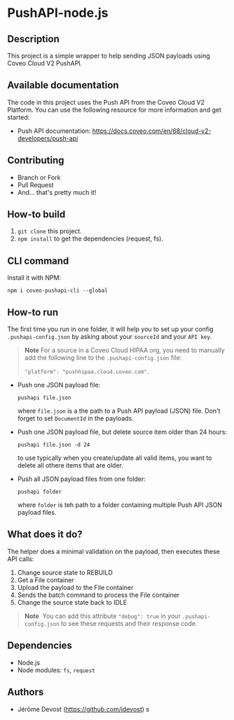 # PushAPI-node.js

## Description

This project is a simple wrapper to help sending JSON payloads using Coveo Cloud V2 PushAPI.

## Available documentation

The code in this project uses the Push API from the Coveo Cloud V2 Platform. You can use the following resource for more information and get started:

- Push API documentation: https://docs.coveo.com/en/68/cloud-v2-developers/push-api

## Contributing

- Branch or Fork
- Pull Request
- And... that's pretty much it!

## How-to build

1. `git clone` this project.
1. `npm install` to get the dependencies (request, fs).

## CLI command

Install it with NPM:

```
npm i coveo-pushapi-cli --global
```

## How-to run

The first time you run in one folder, it will help you to set up your config `.pushapi-config.json` by asking about your `sourceId` and your `API key`.

> **Note**
> For a source in a Coveo Cloud HIPAA org, you need to manually add the following line to the `.pushapi-config.json` file:
>
> `"platform": "pushhipaa.cloud.coveo.com"`.

- Push one JSON payload file:

    `pushapi file.json`

    where `file.json` is a the path to a Push API payload (JSON) file. Don't forget to set `DocumentId` in the payloads.

- Push one JSON payload file, but delete source item older than 24 hours:

    `pushapi file.json -d 24`

    to use typically when you create/update all valid items, you want to delete all othere items that are older. 

- Push all JSON payload files from one folder:

    `pushapi folder`

    where `folder` is teh path to a folder containing multiple Push API JSON payload files.

## What does it do?

The helper does a minimal validation on the payload, then executes these API calls:

1. Change source state to REBUILD
2. Get a File container
3. Upload the payload to the File container
4. Sends the batch command to process the File container
5. Change the source state back to IDLE

> **Note**
> You can add this attribute `"debug": true` in your `.pushapi-config.json` to see these requests and their response code.

## Dependencies

- Node.js
- Node modules: `fs`, `request`

## Authors

- Jérôme Devost (https://github.com/jdevost)
s